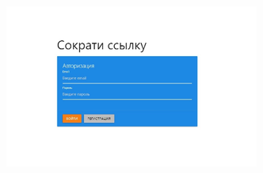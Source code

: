 ![Header](https://github.com/AdamBers/mern/blob/c719198231d9da56a1467e9ce19da6406110e5fa/client/public/MERN1.jpg)

